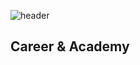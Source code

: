 ![header](https://capsule-render.vercel.app/api?type=waving&color=gradient&height=300&section=header&text=Lee%20ChangHee&fontSize=90)

## Career & Academy
